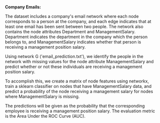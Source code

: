 **Company Emails:**

The dataset includes a company's email network where each node corresponds to a person at the company, and each edge indicates that at least one email has been sent between two people. The network also contains the node attributes Department and ManagementSalary. Department indicates the department in the company which the person belongs to, and ManagementSalary indicates whether that person is receiving a management position salary.

Using network G ('email_prediction.txt'), we identify the people in the network with missing values for the node attribute ManagementSalary and predict whether or not these individuals are receiving a management position salary.

To accomplish this, we create a matrix of node features using networkx, train a sklearn classifier on nodes that have ManagementSalary data, and predict a probability of the node receiving a management salary for nodes where ManagementSalary is missing.

The predictions will be given as the probability that the corresponding employee is receiving a management position salary. The evaluation metric is the Area Under the ROC Curve (AUC).
